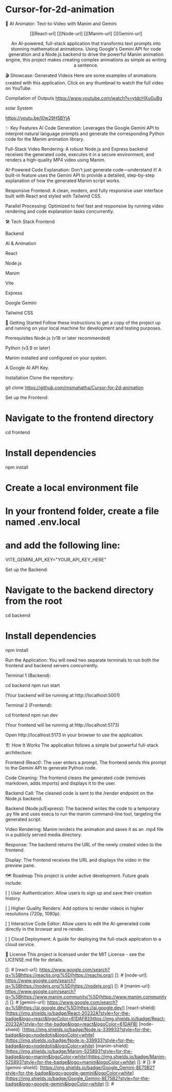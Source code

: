 # Cursor-for-2d-animation
🤖 AI Animator: Text-to-Video with Manim and Gemini
<div align="center">

[][React-url]
[][Node-url]
[][Manim-url]
[][Gemini-url]

</div>

<p align="center">
An AI-powered, full-stack application that transforms text prompts into stunning mathematical animations. Using Google's Gemini API for code generation and a Node.js backend to drive the powerful Manim animation engine, this project makes creating complex animations as simple as writing a sentence.


🎬 Showcase: Generated Videos
Here are some examples of animations created with this application. Click on any thumbnail to watch the full video on YouTube.

Compilation of Outputs
https://www.youtube.com/watch?v=ytdcHXuGuBg


solar System


https://youtu.be/I0w29H5BYjA

✨ Key Features
AI Code Generation: Leverages the Google Gemini API to interpret natural language prompts and generate the corresponding Python code for the Manim animation library.

Full-Stack Video Rendering: A robust Node.js and Express backend receives the generated code, executes it in a secure environment, and renders a high-quality MP4 video using Manim.

AI-Powered Code Explanation: Don't just generate code—understand it! A built-in feature uses the Gemini API to provide a detailed, step-by-step explanation of how the generated Manim script works.

Responsive Frontend: A clean, modern, and fully responsive user interface built with React and styled with Tailwind CSS.

Parallel Processing: Optimized to feel fast and responsive by running video rendering and code explanation tasks concurrently.

🛠️ Tech Stack
Frontend

Backend

AI & Animation

React

Node.js

Manim

Vite

Express

Google Gemini

Tailwind CSS





🚀 Getting Started
Follow these instructions to get a copy of the project up and running on your local machine for development and testing purposes.

Prerequisites
Node.js (v18 or later recommended)

Python (v3.9 or later)

Manim installed and configured on your system.

A Google AI API Key.

Installation
Clone the repository:

git clone https://github.com/msmahatha/Cursor-for-2d-animation


Set up the Frontend:

# Navigate to the frontend directory
cd frontend

# Install dependencies
npm install

# Create a local environment file
# In your frontend folder, create a file named .env.local
# and add the following line:
VITE_GEMINI_API_KEY="YOUR_API_KEY_HERE"

Set up the Backend:

# Navigate to the backend directory from the root
cd backend

# Install dependencies
npm install

Run the Application:
You will need two separate terminals to run both the frontend and backend servers concurrently.

Terminal 1 (Backend):

cd backend
npm run start

(Your backend will be running at http://localhost:5001)

Terminal 2 (Frontend):

cd frontend
npm run dev

(Your frontend will be running at http://localhost:5173)

Open http://localhost:5173 in your browser to use the application.

🏗️ How It Works
The application follows a simple but powerful full-stack architecture:

Frontend (React): The user enters a prompt. The frontend sends this prompt to the Gemini API to generate Python code.

Code Cleaning: The frontend cleans the generated code (removes markdown, adds imports) and displays it to the user.

Backend Call: The cleaned code is sent to the /render endpoint on the Node.js backend.

Backend (Node.js/Express): The backend writes the code to a temporary .py file and uses execa to run the manim command-line tool, targeting the generated script.

Video Rendering: Manim renders the animation and saves it as an .mp4 file in a publicly served media directory.

Response: The backend returns the URL of the newly created video to the frontend.

Display: The frontend receives the URL and displays the video in the preview pane.

🗺️ Roadmap
This project is under active development. Future goals include:

[ ] User Authentication: Allow users to sign up and save their creation history.

[ ] Higher Quality Renders: Add options to render videos in higher resolutions (720p, 1080p).

[ ] Interactive Code Editor: Allow users to edit the AI-generated code directly in the browser and re-render.

[ ] Cloud Deployment: A guide for deploying the full-stack application to a cloud service.

📄 License
This project is licensed under the MIT License - see the LICENSE.md file for details.

<!-- Markdown Link & Image Definitions -->

[]: #
[react-url]: https://www.google.com/search?q=%5Bhttps://reactjs.org/%5D(https://reactjs.org/)
[]: #
[node-url]: https://www.google.com/search?q=%5Bhttps://nodejs.org/%5D(https://nodejs.org/)
[]: #
[manim-url]: https://www.google.com/search?q=%5Bhttps://www.manim.community/%5D(https://www.manim.community/)
[]: #
[gemini-url]: https://www.google.com/search?q=%5Bhttps://ai.google.dev/%5D(https://ai.google.dev/)
[react-shield]: [https://img.shields.io/badge/React-20232A?style=for-the-badge&logo=react&logoColor=61DAFB](https://img.shields.io/badge/React-20232A?style=for-the-badge&logo=react&logoColor=61DAFB)
[node-shield]: [https://img.shields.io/badge/Node.js-339933?style=for-the-badge&logo=nodedotjs&logoColor=white](https://img.shields.io/badge/Node.js-339933?style=for-the-badge&logo=nodedotjs&logoColor=white)
[manim-shield]: [https://img.shields.io/badge/Manim-525893?style=for-the-badge&logo=manim&logoColor=white](https://img.shields.io/badge/Manim-525893?style=for-the-badge&logo=manim&logoColor=white)
[]: #
[]: #
[gemini-shield]: [https://img.shields.io/badge/Google_Gemini-8E75B2?style=for-the-badge&logo=google-gemini&logoColor=white](https://img.shields.io/badge/Google_Gemini-8E75B2?style=for-the-badge&logo=google-gemini&logoColor=white)
[]: #
